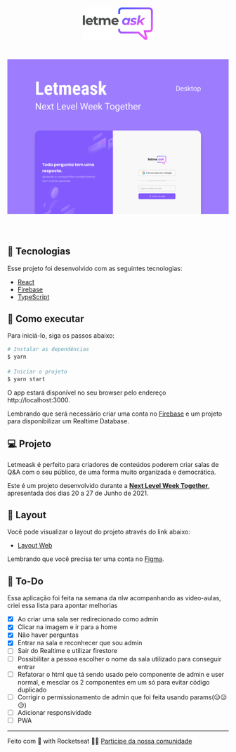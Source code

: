 <p align="center">
  <img alt="Letmeask" src=".github/logo.svg" width="160px">
</p> 

<h1 align="center">
    <img alt="Letmeask" src=".github/cover.svg" />
</h1>

<br>

## 🧪 Tecnologias

Esse projeto foi desenvolvido com as seguintes tecnologias:

- [React](https://reactjs.org)
- [Firebase](https://firebase.google.com/)
- [TypeScript](https://www.typescriptlang.org/)

## 🚀 Como executar

Para iniciá-lo, siga os passos abaixo:
```bash
# Instalar as dependências
$ yarn

# Iniciar o projeto
$ yarn start
```
O app estará disponível no seu browser pelo endereço http://localhost:3000.

Lembrando que será necessário criar uma conta no [Firebase](https://firebase.google.com/) e um projeto para disponibilizar um Realtime Database.

## 💻 Projeto

Letmeask é perfeito para criadores de conteúdos poderem criar salas de Q&A com o seu público, de uma forma muito organizada e democrática. 

Este é um projeto desenvolvido durante a **[Next Level Week Together](https://nextlevelweek.com/)**, apresentada dos dias 20 a 27 de Junho de 2021.


## 🔖 Layout

Você pode visualizar o layout do projeto através do link abaixo:

- [Layout Web](https://www.figma.com/file/u0BQK8rCf2KgzcukdRRCWh/Letmeask/duplicate) 

Lembrando que você precisa ter uma conta no [Figma](http://figma.com/).


## 🤠 To-Do
Essa aplicação foi feita na semana da nlw acompanhando as video-aulas, criei essa lista para apontar melhorias
- [x] Ao criar uma sala ser redirecionado como admin
- [x] Clicar na imagem e ir para a home
- [x] Não haver perguntas 
- [x] Entrar na sala e reconhecer que sou admin
- [ ] Sair do Realtime e utilizar firestore
- [ ] Possibilitar a pessoa escolher o nome da sala utilizado para conseguir entrar
- [ ] Refatorar o html que tá sendo usado pelo componente de admin e user normal, e mesclar os 2 componentes em um só para evitar código duplicado
- [ ] Corrigir o permissionamento de admin que foi feita usando params(😥😥😥)
- [ ] Adicionar responsividade
- [ ] PWA

---

Feito com 💜 with Rocketseat 👋🏻 [Participe da nossa comunidade](https://discord.gg/gKUVrzrPrU)

